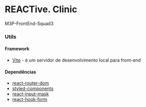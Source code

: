 # REACTive. Clinic
M3P-FrontEnd-Squad3

### Utils

#### Framework
- [Vite](https://vitejs.dev/) - é um servidor de desenvolvimento local para front-end

#### Dependências
- [react-router-dom](https://reactrouter.com/en/main)
- [styled-components](https://styled-components.com/)
- [react-input-mask](https://www.npmjs.com/package/react-input-mask)
- [react-hook-form](https://www.react-hook-form.com/)